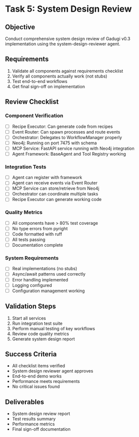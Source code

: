 # Task 5: System Design Review

## Objective
Conduct comprehensive system design review of Gadugi v0.3 implementation using the system-design-reviewer agent.

## Requirements
1. Validate all components against requirements checklist
2. Verify all components actually work (not stubs)
3. Test end-to-end workflows
4. Get final sign-off on implementation

## Review Checklist

### Component Verification
- [ ] Recipe Executor: Can generate code from recipes
- [ ] Event Router: Can spawn processes and route events
- [ ] Orchestrator: Delegates to WorkflowManager properly
- [ ] Neo4j: Running on port 7475 with schema
- [ ] MCP Service: FastAPI service running with Neo4j integration
- [ ] Agent Framework: BaseAgent and Tool Registry working

### Integration Tests
- [ ] Agent can register with framework
- [ ] Agent can receive events via Event Router
- [ ] MCP Service can store/retrieve from Neo4j
- [ ] Orchestrator can coordinate multiple tasks
- [ ] Recipe Executor can generate working code

### Quality Metrics
- [ ] All components have > 80% test coverage
- [ ] No type errors from pyright
- [ ] Code formatted with ruff
- [ ] All tests passing
- [ ] Documentation complete

### System Requirements
- [ ] Real implementations (no stubs)
- [ ] Async/await patterns used correctly
- [ ] Error handling implemented
- [ ] Logging configured
- [ ] Configuration management working

## Validation Steps
1. Start all services
2. Run integration test suite
3. Perform manual testing of key workflows
4. Review code quality metrics
5. Generate system design report

## Success Criteria
- All checklist items verified
- System design reviewer agent approves
- End-to-end demo works
- Performance meets requirements
- No critical issues found

## Deliverables
- System design review report
- Test results summary
- Performance metrics
- Final sign-off documentation